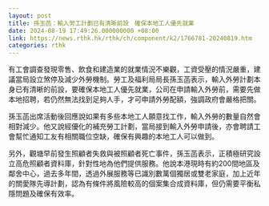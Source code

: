 ```yaml
---
layout: post
title: 孫玉菡：輸入勞工計劃已有清晰前設　確保本地工人優先就業
date: 2024-08-19 17:49:26.000000000 +08:00
link: https://news.rthk.hk/rthk/ch/component/k2/1766781-20240819.htm
categories: rthk
---
```


有工會調查發現零售、飲食和建造業的就業情況不樂觀，工資受壓的情況嚴重，建議當局設立煞停及減少外勞機制。勞工及福利局局長孫玉菡表示，輸入外勞計劃本身已有清晰的前設，要確保本地工人優先就業，公司在申請輸入外勞前，需要先做本地招聘，若仍然無法找到足夠人手，才可申請外勞配額，強調政府會嚴格把關。

孫玉菡出席活動後回應說如果有多些本地工人願意找工作，輸入外勞的數量自然會相對減少。他又說經優化的補充勞工計劃，當局接到輸入外勞申請後，亦會聘請工會幫忙通知工友有相關職位空缺，確保有興趣的本地工人可以做到。

另外，觀塘早前發生照顧者失救與被照顧者死亡事件，孫玉菡表示，正積極研究設立高危照顧者資料庫，針對性地為他們提供服務。他說本港現時有約200間地區及鄰舍中心，過去多年間，透過外展服務等已識別數萬個獨居或雙老家庭，加上近年的關愛隊先導計劃，認為有條件將風險較高的個案集合成資料庫，但仍需要平衡私隱問題及確保有效率。
